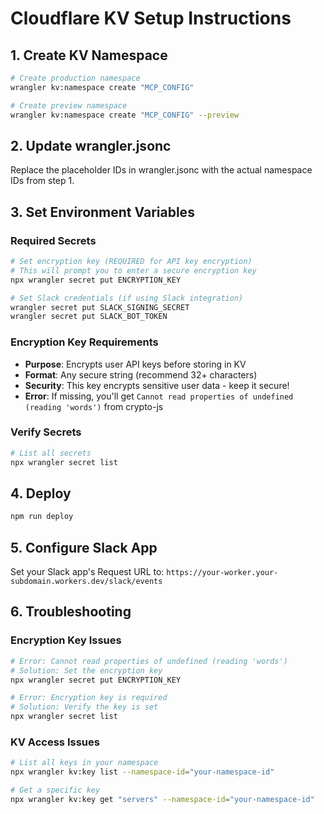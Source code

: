 # Cloudflare KV Setup Instructions

## 1. Create KV Namespace

```bash
# Create production namespace
wrangler kv:namespace create "MCP_CONFIG"

# Create preview namespace
wrangler kv:namespace create "MCP_CONFIG" --preview
```

## 2. Update wrangler.jsonc

Replace the placeholder IDs in wrangler.jsonc with the actual namespace IDs from step 1.

## 3. Set Environment Variables

### Required Secrets

```bash
# Set encryption key (REQUIRED for API key encryption)
# This will prompt you to enter a secure encryption key
npx wrangler secret put ENCRYPTION_KEY

# Set Slack credentials (if using Slack integration)
wrangler secret put SLACK_SIGNING_SECRET
wrangler secret put SLACK_BOT_TOKEN
```

### Encryption Key Requirements

- **Purpose**: Encrypts user API keys before storing in KV
- **Format**: Any secure string (recommend 32+ characters)
- **Security**: This key encrypts sensitive user data - keep it secure!
- **Error**: If missing, you'll get `Cannot read properties of undefined (reading 'words')` from crypto-js

### Verify Secrets

```bash
# List all secrets
npx wrangler secret list
```

## 4. Deploy

```bash
npm run deploy
```

## 5. Configure Slack App

Set your Slack app's Request URL to: `https://your-worker.your-subdomain.workers.dev/slack/events`

## 6. Troubleshooting

### Encryption Key Issues

```bash
# Error: Cannot read properties of undefined (reading 'words')
# Solution: Set the encryption key
npx wrangler secret put ENCRYPTION_KEY

# Error: Encryption key is required
# Solution: Verify the key is set
npx wrangler secret list
```

### KV Access Issues

```bash
# List all keys in your namespace
npx wrangler kv:key list --namespace-id="your-namespace-id"

# Get a specific key
npx wrangler kv:key get "servers" --namespace-id="your-namespace-id"
```
